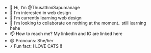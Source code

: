 - 👋 Hi, I’m @ThusathmiSapumanage
- 👀 I’m interested in web design
- 🌱 I’m currently learning web design
- 💞️ I’m looking to collaborate on nothing at the moment.. still learning hehe
- 📫 How to reach me? My linkedIn and IG are linked here
- 😄 Pronouns: She/her
- ⚡ Fun fact: I LOVE CATS !!

<!---
ThusathmiSapumanage/ThusathmiSapumanage is a ✨ special ✨ repository because its `README.md` (this file) appears on your GitHub profile.
You can click the Preview link to take a look at your changes.
--->
